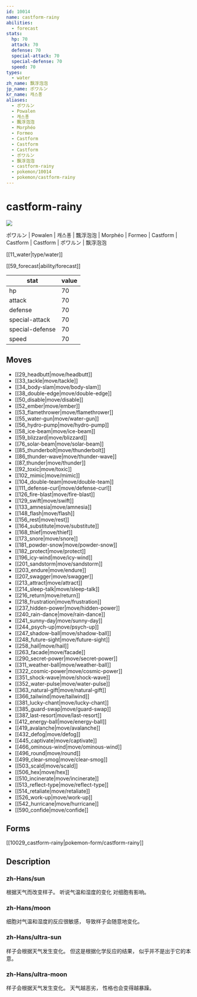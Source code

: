 ```yaml
---
id: 10014
name: castform-rainy
abilities:
  - forecast
stats:
  hp: 70
  attack: 70
  defense: 70
  special-attack: 70
  special-defense: 70
  speed: 70
types:
  - water
zh_name: 飘浮泡泡
jp_name: ポワルン
kr_name: 캐스퐁
aliases:
  - ポワルン
  - Powalen
  - 캐스퐁
  - 飄浮泡泡
  - Morphéo
  - Formeo
  - Castform
  - Castform
  - Castform
  - ポワルン
  - 飘浮泡泡
  - castform-rainy
  - pokemon/10014
  - pokemon/castform-rainy
---
```

# castform-rainy

![](https://raw.githubusercontent.com/PokeAPI/sprites/master/sprites/pokemon/10014.png)

ポワルン | Powalen | 캐스퐁 | 飄浮泡泡 | Morphéo | Formeo | Castform | Castform | Castform | ポワルン | 飘浮泡泡

[[11_water|type/water]]

[[59_forecast|ability/forecast]]

|stat|value|
|---|---|
|hp|70|
|attack|70|
|defense|70|
|special-attack|70|
|special-defense|70|
|speed|70|


## Moves

- [[29_headbutt|move/headbutt]]
- [[33_tackle|move/tackle]]
- [[34_body-slam|move/body-slam]]
- [[38_double-edge|move/double-edge]]
- [[50_disable|move/disable]]
- [[52_ember|move/ember]]
- [[53_flamethrower|move/flamethrower]]
- [[55_water-gun|move/water-gun]]
- [[56_hydro-pump|move/hydro-pump]]
- [[58_ice-beam|move/ice-beam]]
- [[59_blizzard|move/blizzard]]
- [[76_solar-beam|move/solar-beam]]
- [[85_thunderbolt|move/thunderbolt]]
- [[86_thunder-wave|move/thunder-wave]]
- [[87_thunder|move/thunder]]
- [[92_toxic|move/toxic]]
- [[102_mimic|move/mimic]]
- [[104_double-team|move/double-team]]
- [[111_defense-curl|move/defense-curl]]
- [[126_fire-blast|move/fire-blast]]
- [[129_swift|move/swift]]
- [[133_amnesia|move/amnesia]]
- [[148_flash|move/flash]]
- [[156_rest|move/rest]]
- [[164_substitute|move/substitute]]
- [[168_thief|move/thief]]
- [[173_snore|move/snore]]
- [[181_powder-snow|move/powder-snow]]
- [[182_protect|move/protect]]
- [[196_icy-wind|move/icy-wind]]
- [[201_sandstorm|move/sandstorm]]
- [[203_endure|move/endure]]
- [[207_swagger|move/swagger]]
- [[213_attract|move/attract]]
- [[214_sleep-talk|move/sleep-talk]]
- [[216_return|move/return]]
- [[218_frustration|move/frustration]]
- [[237_hidden-power|move/hidden-power]]
- [[240_rain-dance|move/rain-dance]]
- [[241_sunny-day|move/sunny-day]]
- [[244_psych-up|move/psych-up]]
- [[247_shadow-ball|move/shadow-ball]]
- [[248_future-sight|move/future-sight]]
- [[258_hail|move/hail]]
- [[263_facade|move/facade]]
- [[290_secret-power|move/secret-power]]
- [[311_weather-ball|move/weather-ball]]
- [[322_cosmic-power|move/cosmic-power]]
- [[351_shock-wave|move/shock-wave]]
- [[352_water-pulse|move/water-pulse]]
- [[363_natural-gift|move/natural-gift]]
- [[366_tailwind|move/tailwind]]
- [[381_lucky-chant|move/lucky-chant]]
- [[385_guard-swap|move/guard-swap]]
- [[387_last-resort|move/last-resort]]
- [[412_energy-ball|move/energy-ball]]
- [[419_avalanche|move/avalanche]]
- [[432_defog|move/defog]]
- [[445_captivate|move/captivate]]
- [[466_ominous-wind|move/ominous-wind]]
- [[496_round|move/round]]
- [[499_clear-smog|move/clear-smog]]
- [[503_scald|move/scald]]
- [[506_hex|move/hex]]
- [[510_incinerate|move/incinerate]]
- [[513_reflect-type|move/reflect-type]]
- [[514_retaliate|move/retaliate]]
- [[526_work-up|move/work-up]]
- [[542_hurricane|move/hurricane]]
- [[590_confide|move/confide]]

## Forms



[[10029_castform-rainy|pokemon-form/castform-rainy]]

## Description

### zh-Hans/sun

根据天气而改变样子。
听说气温和湿度的变化
对细胞有影响。

### zh-Hans/moon

细胞对气温和湿度的反应很敏感，
导致样子会随意地变化。

### zh-Hans/ultra-sun

样子会根据天气发生变化。
但这是根据化学反应的结果，
似乎并不是出于它的本意。

### zh-Hans/ultra-moon

样子会根据天气发生变化。
天气越恶劣，
性格也会变得越暴躁。


